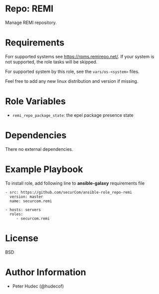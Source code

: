 # Repo: REMI

Manage REMI  repository.

# Requirements

Forr supported systems  see https://rpms.remirepo.net/. If your system is not supported,
the role tasks will be skipped.

For supported system by this role, see the `vars/os-<system>` files.

Feel free to add any new linux distribution and version if missing.

# Role Variables

- `remi_repo_package_state`: the epel package presence  state

# Dependencies

There no external dependencies.

# Example Playbook

To install role, add following line to **ansible-galaxy** requirements file
```
- src: https://github.com/securCom/ansible-role_repo-remi
  version: master
  name: securcom.remi
```

```
- hosts: servers
  roles:
     - securcom.remi
```

# License

BSD

# Author Information


- Peter Hudec (@hudecof)